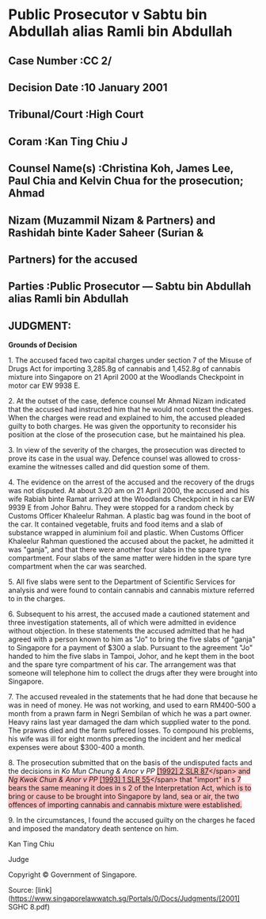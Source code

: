 # Public Prosecutor v Sabtu bin Abdullah alias Ramli bin Abdullah 



## Case Number :CC 2/ 

## Decision Date :10 January 2001 

## Tribunal/Court :High Court 

## Coram :Kan Ting Chiu J 

## Counsel Name(s) :Christina Koh, James Lee, Paul Chia and Kelvin Chua for the prosecution; Ahmad 

## Nizam (Muzammil Nizam & Partners) and Rashidah binte Kader Saheer (Surian & 

## Partners) for the accused 

## Parties :Public Prosecutor — Sabtu bin Abdullah alias Ramli bin Abdullah 

## JUDGMENT: 

**Grounds of Decision** 

1\. The accused faced two capital charges under section 7 of the Misuse of Drugs Act for importing 3,285.8g of cannabis and 1,452.8g of cannabis mixture into Singapore on 21 April 2000 at the Woodlands Checkpoint in motor car EW 9938 E. 

2\. At the outset of the case, defence counsel Mr Ahmad Nizam indicated that the accused had instructed him that he would not contest the charges. When the charges were read and explained to him, the accused pleaded guilty to both charges. He was given the opportunity to reconsider his position at the close of the prosecution case, but he maintained his plea. 

3\. In view of the severity of the charges, the prosecution was directed to prove its case in the usual way. Defence counsel was allowed to cross-examine the witnesses called and did question some of them. 

4\. The evidence on the arrest of the accused and the recovery of the drugs was not disputed. At about 3.20 am on 21 April 2000, the accused and his wife Rabiah binte Ramat arrived at the Woodlands Checkpoint in his car EW 9939 E from Johor Bahru. They were stopped for a random check by Customs Officer Khaleelur Rahman. A plastic bag was found in the boot of the car. It contained vegetable, fruits and food items and a slab of substance wrapped in aluminium foil and plastic. When Customs Officer Khaleelur Rahman questioned the accused about the packet, he admitted it was "ganja", and that there were another four slabs in the spare tyre compartment. Four slabs of the same matter were hidden in the spare tyre compartment when the car was searched. 

5\. All five slabs were sent to the Department of Scientific Services for analysis and were found to contain cannabis and cannabis mixture referred to in the charges. 

6\. Subsequent to his arrest, the accused made a cautioned statement and three investigation statements, all of which were admitted in evidence without objection. In these statements the accused admitted that he had agreed with a person known to him as "Jo" to bring the five slabs of "ganja" to Singapore for a payment of $300 a slab. Pursuant to the agreement "Jo" handed to him the five slabs in Tampoi, Johor, and he kept them in the boot and the spare tyre compartment of his car. The arrangement was that someone will telephone him to collect the drugs after they were brought into Singapore. 

7\. The accused revealed in the statements that he had done that because he was in need of money. He was not working, and used to earn RM400-500 a month from a prawn farm in Negri Sembilan of which he was a part owner. Heavy rains last year damaged the dam which supplied water to the pond. The prawns died and the farm suffered losses. To compound his problems, his wife was ill for eight months preceding the incident and her medical expenses were about $300-400 a month. 

8\. The prosecution submitted that on the basis of the undisputed facts and the decisions in _Ko Mun Cheung & Anor v PP_ <span style="background-color: #FAC0C0" class="citation">[[1992] 2 SLR 87]("https://www.open.gov.sg")</span> and _Ng Kwok Chun & Anor v PP_ <span style="background-color: #FAC0C0" class="citation">[[1993] 1 SLR 55]("https://www.open.gov.sg")</span> that "import" in s 7 bears the same meaning it does in s 2 of the Interpretation Act, which is to bring or cause to be brought into Singapore by land, sea or air, the two offences of importing cannabis and cannabis mixture were established. 


9\. In the circumstances, I found the accused guilty on the charges he faced and imposed the mandatory death sentence on him. 

Kan Ting Chiu 

Judge 

 Copyright © Government of Singapore. 


Source: [link](https://www.singaporelawwatch.sg/Portals/0/Docs/Judgments/[2001] SGHC 8.pdf)
